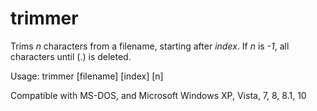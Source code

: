 # trimmer
Trims *n* characters from a filename, starting after *index*.
If *n* is *-1*, all characters until (.) is deleted.

Usage: trimmer [filename] [index] [n]

Compatible with MS-DOS, and Microsoft Windows XP, Vista, 7, 8, 8.1, 10
